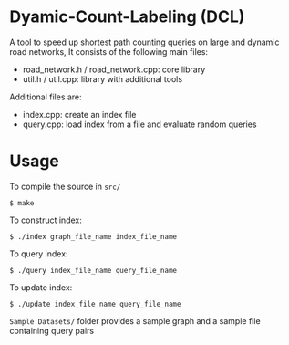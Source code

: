 # Dyamic-Count-Labeling (DCL) 

A tool to speed up shortest path counting queries on large and dynamic road networks, 
It consists of the following main files:

* road_network.h / road_network.cpp: core library
* util.h / util.cpp: library with additional tools

Additional files are:

* index.cpp: create an index file
* query.cpp: load index from a file and evaluate random queries

# Usage

To compile the source in `src/`

    $ make

To construct index:

    $ ./index graph_file_name index_file_name

To query index:

    $ ./query index_file_name query_file_name

To update index:

    $ ./update index_file_name query_file_name

`Sample Datasets/` folder provides a sample graph and a sample file containing query pairs
